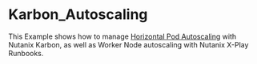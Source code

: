 # Karbon_Autoscaling

This Example shows how to manage [Horizontal Pod Autoscaling](https://kubernetes.io/docs/tasks/run-application/horizontal-pod-autoscale/) with Nutanix Karbon, as well as Worker Node autoscaling with Nutanix X-Play Runbooks.
